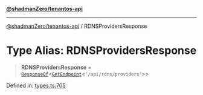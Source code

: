 [**@shadmanZero/tenantos-api**](../README.md)

***

[@shadmanZero/tenantos-api](../globals.md) / RDNSProvidersResponse

# Type Alias: RDNSProvidersResponse

> **RDNSProvidersResponse** = [`ResponseOf`](ResponseOf.md)\<[`GetEndpoint`](GetEndpoint.md)\<`"/api/rdns/providers"`\>\>

Defined in: [types.ts:705](https://github.com/shadmanZero/tenantos-api/blob/507575e6d82ab5e3b8a10f708778a3645f250cd6/src/types.ts#L705)
